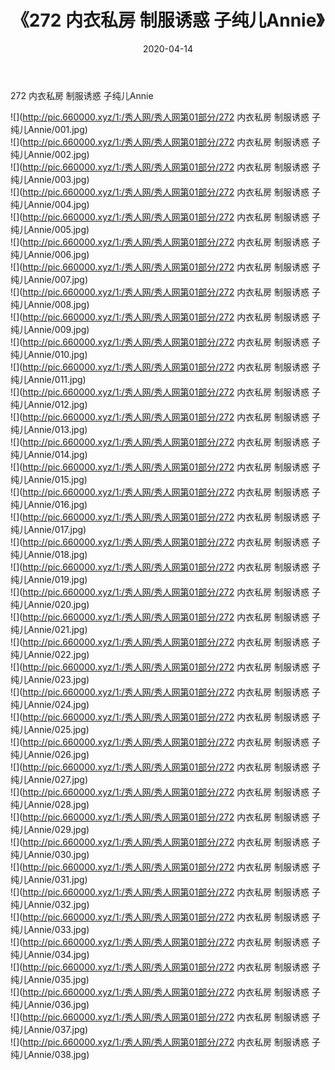 ﻿---
layout: post
title:  《272 内衣私房 制服诱惑 子纯儿Annie》
date:   2020-04-14
img: http://pic.660000.xyz/1:/秀人网/秀人网第01部分/272 内衣私房 制服诱惑 子纯儿Annie/000.jpg
categories: [美女, 清纯, 唯美]
---

272 内衣私房 制服诱惑 子纯儿Annie

  ![](http://pic.660000.xyz/1:/秀人网/秀人网第01部分/272 内衣私房 制服诱惑 子纯儿Annie/001.jpg) <br> ![](http://pic.660000.xyz/1:/秀人网/秀人网第01部分/272 内衣私房 制服诱惑 子纯儿Annie/002.jpg) <br> ![](http://pic.660000.xyz/1:/秀人网/秀人网第01部分/272 内衣私房 制服诱惑 子纯儿Annie/003.jpg) <br> ![](http://pic.660000.xyz/1:/秀人网/秀人网第01部分/272 内衣私房 制服诱惑 子纯儿Annie/004.jpg) <br> ![](http://pic.660000.xyz/1:/秀人网/秀人网第01部分/272 内衣私房 制服诱惑 子纯儿Annie/005.jpg) <br> ![](http://pic.660000.xyz/1:/秀人网/秀人网第01部分/272 内衣私房 制服诱惑 子纯儿Annie/006.jpg) <br> ![](http://pic.660000.xyz/1:/秀人网/秀人网第01部分/272 内衣私房 制服诱惑 子纯儿Annie/007.jpg) <br> ![](http://pic.660000.xyz/1:/秀人网/秀人网第01部分/272 内衣私房 制服诱惑 子纯儿Annie/008.jpg) <br> ![](http://pic.660000.xyz/1:/秀人网/秀人网第01部分/272 内衣私房 制服诱惑 子纯儿Annie/009.jpg) <br> ![](http://pic.660000.xyz/1:/秀人网/秀人网第01部分/272 内衣私房 制服诱惑 子纯儿Annie/010.jpg) <br> ![](http://pic.660000.xyz/1:/秀人网/秀人网第01部分/272 内衣私房 制服诱惑 子纯儿Annie/011.jpg) <br> ![](http://pic.660000.xyz/1:/秀人网/秀人网第01部分/272 内衣私房 制服诱惑 子纯儿Annie/012.jpg) <br> ![](http://pic.660000.xyz/1:/秀人网/秀人网第01部分/272 内衣私房 制服诱惑 子纯儿Annie/013.jpg) <br> ![](http://pic.660000.xyz/1:/秀人网/秀人网第01部分/272 内衣私房 制服诱惑 子纯儿Annie/014.jpg) <br> ![](http://pic.660000.xyz/1:/秀人网/秀人网第01部分/272 内衣私房 制服诱惑 子纯儿Annie/015.jpg) <br> ![](http://pic.660000.xyz/1:/秀人网/秀人网第01部分/272 内衣私房 制服诱惑 子纯儿Annie/016.jpg) <br> ![](http://pic.660000.xyz/1:/秀人网/秀人网第01部分/272 内衣私房 制服诱惑 子纯儿Annie/017.jpg) <br> ![](http://pic.660000.xyz/1:/秀人网/秀人网第01部分/272 内衣私房 制服诱惑 子纯儿Annie/018.jpg) <br> ![](http://pic.660000.xyz/1:/秀人网/秀人网第01部分/272 内衣私房 制服诱惑 子纯儿Annie/019.jpg) <br> ![](http://pic.660000.xyz/1:/秀人网/秀人网第01部分/272 内衣私房 制服诱惑 子纯儿Annie/020.jpg) <br> ![](http://pic.660000.xyz/1:/秀人网/秀人网第01部分/272 内衣私房 制服诱惑 子纯儿Annie/021.jpg) <br> ![](http://pic.660000.xyz/1:/秀人网/秀人网第01部分/272 内衣私房 制服诱惑 子纯儿Annie/022.jpg) <br> ![](http://pic.660000.xyz/1:/秀人网/秀人网第01部分/272 内衣私房 制服诱惑 子纯儿Annie/023.jpg) <br> ![](http://pic.660000.xyz/1:/秀人网/秀人网第01部分/272 内衣私房 制服诱惑 子纯儿Annie/024.jpg) <br> ![](http://pic.660000.xyz/1:/秀人网/秀人网第01部分/272 内衣私房 制服诱惑 子纯儿Annie/025.jpg) <br> ![](http://pic.660000.xyz/1:/秀人网/秀人网第01部分/272 内衣私房 制服诱惑 子纯儿Annie/026.jpg) <br> ![](http://pic.660000.xyz/1:/秀人网/秀人网第01部分/272 内衣私房 制服诱惑 子纯儿Annie/027.jpg) <br> ![](http://pic.660000.xyz/1:/秀人网/秀人网第01部分/272 内衣私房 制服诱惑 子纯儿Annie/028.jpg) <br> ![](http://pic.660000.xyz/1:/秀人网/秀人网第01部分/272 内衣私房 制服诱惑 子纯儿Annie/029.jpg) <br> ![](http://pic.660000.xyz/1:/秀人网/秀人网第01部分/272 内衣私房 制服诱惑 子纯儿Annie/030.jpg) <br> ![](http://pic.660000.xyz/1:/秀人网/秀人网第01部分/272 内衣私房 制服诱惑 子纯儿Annie/031.jpg) <br> ![](http://pic.660000.xyz/1:/秀人网/秀人网第01部分/272 内衣私房 制服诱惑 子纯儿Annie/032.jpg) <br> ![](http://pic.660000.xyz/1:/秀人网/秀人网第01部分/272 内衣私房 制服诱惑 子纯儿Annie/033.jpg) <br> ![](http://pic.660000.xyz/1:/秀人网/秀人网第01部分/272 内衣私房 制服诱惑 子纯儿Annie/034.jpg) <br> ![](http://pic.660000.xyz/1:/秀人网/秀人网第01部分/272 内衣私房 制服诱惑 子纯儿Annie/035.jpg) <br> ![](http://pic.660000.xyz/1:/秀人网/秀人网第01部分/272 内衣私房 制服诱惑 子纯儿Annie/036.jpg) <br> ![](http://pic.660000.xyz/1:/秀人网/秀人网第01部分/272 内衣私房 制服诱惑 子纯儿Annie/037.jpg) <br> ![](http://pic.660000.xyz/1:/秀人网/秀人网第01部分/272 内衣私房 制服诱惑 子纯儿Annie/038.jpg) <br>